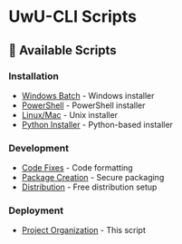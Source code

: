 # UwU-CLI Scripts

## 📜 Available Scripts

### Installation
- [Windows Batch](install/installer.bat) - Windows installer
- [PowerShell](install/install.ps1) - PowerShell installer
- [Linux/Mac](install/install.sh) - Unix installer
- [Python Installer](install/install_new.py) - Python-based installer

### Development
- [Code Fixes](development/fix_indentation_final.py) - Code formatting
- [Package Creation](development/create_secure_package.py) - Secure packaging
- [Distribution](development/free_distribution.py) - Free distribution setup

### Deployment
- [Project Organization](deployment/organize_project.py) - This script

